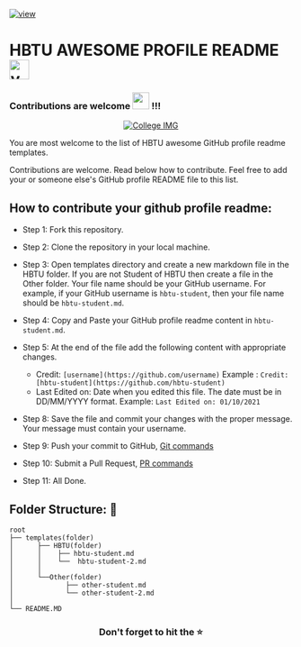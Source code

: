 
[![view](https://hits.seeyoufarm.com/api/count/incr/badge.svg?url=https://github.com/rock12231/HBTU-AWESOME-PROFILE-README/edit/master/README.md)](https://hits.seeyoufarm.com)    

<h1>HBTU AWESOME PROFILE README <img src="https://camo.githubusercontent.com/8dd1044426df54e4ae42f9df9d1957f058c02333f8776e66dc6d371a442529af/68747470733a2f2f656d6f6a69732e736c61636b6d6f6a69732e636f6d2f656d6f6a69732f696d616765732f313539333535353338392f393537392f626c6f625f657863697465642e6769663f31353933353535333839" alt="yo"  height="35" /></h1>

<h3>Contributions are welcome <img src="https://media.giphy.com/media/WUlplcMpOCEmTGBtBW/giphy.gif" width="30"> !!!</h3>

<p align="center">
<a href="#"><img src="https://github.com/rock12231/HBTU-AWESOME-PROFILE-README/blob/master/cover.jpg" alt="College IMG"></a>
</p>

You are most welcome to the list of HBTU awesome GitHub profile readme templates.

Contributions are welcome. Read below how to contribute. Feel free to add your or someone else's GitHub profile README file to this list.


## How to contribute your github profile readme:

* Step 1: Fork this repository.

* Step 2: Clone the repository in your local machine.

* Step 3: Open templates directory and create a new markdown file in the HBTU folder. If you are not Student of HBTU then create a file in the Other folder. Your file name should be your GitHub username.  For example, if your GitHub username is `hbtu-student`, then your file name should be `hbtu-student.md`.

* Step 4: Copy and Paste your GitHub profile readme content in `hbtu-student.md`.

* Step 5: At the end of the file add the following content with appropriate changes.

  - Credit: `[username](https://github.com/username)` Example : `Credit:[hbtu-student](https://github.com/hbtu-student)`
  - Last Edited on: Date when you edited this file. The date must be in DD/MM/YYYY format. Example: `Last Edited on: 01/10/2021`

- Step 8: Save the file and commit your changes with the proper message. Your message must contain your username.

- Step 9: Push your commit to GitHub, [Git commands](https://github.com/rock12231/HBTU-AWESOME-PROFILE-README/blob/master/contribution.md)

- Step 10: Submit a Pull Request, [PR commands](https://github.com/rock12231/HBTU-AWESOME-PROFILE-README/blob/master/contribution.md)

- Step 11: All Done.


## Folder Structure: 📁

```
root
├── templates(folder)
│      ├── HBTU(folder)
│      │    ├── hbtu-student.md
│      │    └──  hbtu-student-2.md
│      │
│      └──Other(folder)     
│             ├── other-student.md
│             └── other-student-2.md
│
└── README.MD
```

<h3 align="center" >Don't forget to hit the ⭐</h3>
